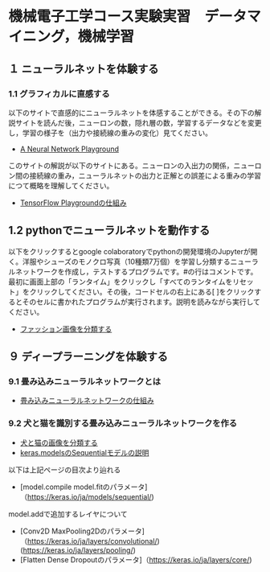 # 機械電子工学コース実験実習　データマイニング，機械学習
## １ ニューラルネットを体験する
### 1.1 グラフィカルに直感する
以下のサイトで直感的にニューラルネットを体感することができる。その下の解説サイトを読んだ後，ニューロンの数，隠れ層の数，学習するデータなどを変更し，学習の様子を（出力や接続線の重みの変化）見てください。
- [A Neural Network Playground](https://playground.tensorflow.org/)

このサイトの解説が以下のサイトにある。ニューロンの入出力の関係，ニューロン間の接続線の重み，ニューラルネットの出力と正解との誤差による重みの学習につて概略を理解してください。
- [TensorFlow Playgroundの仕組み](https://hinaser.github.io/Machine-Learning/index.html)

## 1.2 pythonでニューラルネットを動作する
以下をクリックするとgoogle colaboratoryでpythonの開発環境のJupyterが開く。洋服やシューズのモノクロ写真（10種類7万個）を学習し分類するニューラルネットワークを作成し，テストするプログラムです。#の行はコメントです。最初に画面上部の「ランタイム」をクリックし「すべてのランタイムをリセット」をクリックしてください。その後，コードセルの右上にある[ ]をクリックするとそのセルに書かれたプログラムが実行されます。説明を読みながら実行してください。
- [ファッション画像を分類する](https://colab.research.google.com/github/tokunagahide/asjikken/blob/master/notebooks/Basic_Classification_ja.ipynb)


## ９ ディープラーニングを体験する
### 9.1 畳み込みニューラルネットワークとは
- [畳み込みニューラルネットワークの仕組み](https://postd.cc/how-do-convolutional-neural-networks-work/)
### 9.2 犬と猫を識別する畳み込みニューラルネットワークを作る
- [犬と猫の画像を分類する](https://colab.research.google.com/github/tokunagahide/asjikken/blob/master/notebooks/Lesson_6-1_Dogs_vs_Cats_AS.ipynb)
- [keras.modelsのSequentialモデルの説明](https://keras.io/ja/)

以下は上記ページの目次より辿れる
- [model.compile model.fitのパラメータ]（https://keras.io/ja/models/sequential/)

model.addで追加するレイヤについて
- [Conv2D MaxPooling2Dのパラメータ]（https://keras.io/ja/layers/convolutional/)(https://keras.io/ja/layers/pooling/)
- [Flatten Dense Dropoutのパラメータ]（https://keras.io/ja/layers/core/)
